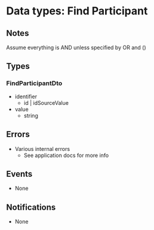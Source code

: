 # Data types: Find Participant

## Notes

Assume everything is AND unless specified by OR and ()

## Types

### FindParticipantDto

- identifier
  - id | idSourceValue
- value
  - string

## Errors

- Various internal errors
  - See application docs for more info

## Events

- None

## Notifications

- None
